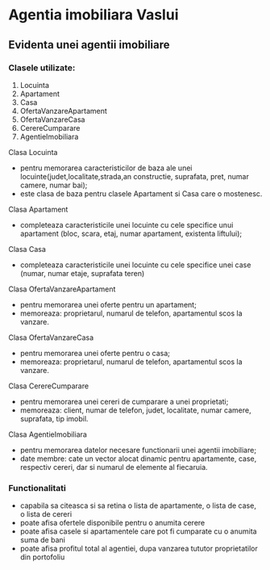 # Agentia imobiliara Vaslui
## Evidenta unei agentii imobiliare
### Clasele utilizate:
1. Locuinta 
2. Apartament
3. Casa
4. OfertaVanzareApartament
5. OfertaVanzareCasa
6. CerereCumparare
7. AgentieImobiliara

Clasa Locuinta
 - pentru memorarea caracteristicilor de baza ale unei locuinte(judet,localitate,strada,an constructie, suprafata, pret, numar camere, numar bai); 
 - este clasa de baza pentru clasele Apartament si Casa care o mostenesc.

Clasa Apartament
 - completeaza caracteristicile unei locuinte cu cele specifice unui apartament (bloc, scara, etaj, numar apartament, existenta liftului);

Clasa Casa
 - completeaza caracteristicile unei locuinte cu cele specifice unei case (numar, numar etaje, suprafata teren)

Clasa OfertaVanzareApartament
 - pentru memorarea unei oferte pentru un apartament;
 - memoreaza: proprietarul, numarul de telefon, apartamentul scos la vanzare.

 Clasa OfertaVanzareCasa
 - pentru memorarea unei oferte pentru o casa;
 - memoreaza: proprietarul, numarul de telefon, apartamentul scos la vanzare.

 Clasa CerereCumparare
 - pentru memorarea unei cereri de cumparare a unei proprietati;
 - memoreaza: client, numar de telefon, judet, localitate, numar camere, suprafata, tip imobil.

 Clasa AgentieImobiliara
 - pentru memorarea datelor necesare functionarii unei agentii imobiliare;
 - date membre: cate un vector alocat dinamic pentru apartamente, case, respectiv cereri, dar si numarul de elemente al fiecaruia.

 ### Functionalitati
   - capabila sa citeasca si sa retina o lista de apartamente, o lista de case, o lista de cereri
   - poate afisa ofertele disponibile pentru o anumita cerere
   - poate afisa casele si apartamentele care pot fi cumparate cu o anumita suma de bani
   - poate afisa profitul total al agentiei, dupa vanzarea tututor proprietatilor din portofoliu
